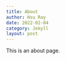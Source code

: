 ```yaml
---
title: About
author: Hsu Ray
date: 2022-02-04
category: Jekyll
layout: post
---
```


This is an about page.
